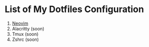 # List of My Dotfiles Configuration

1. [Neovim](https://github.com/HilmiMubarok/neovim-config)
2. Alacritty (soon)
3. Tmux (soon)
4. Zshrc (soon)
